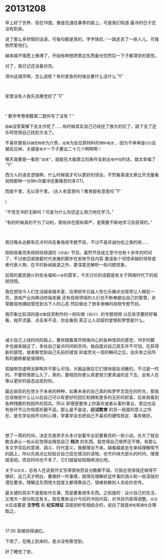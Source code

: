 # 20131208

早上好了世界，现在19度。像是在通往春季的路上，可是我们知道 最冷的日子还没有到来。

说了那么多矫情的话语，可每句都是真的，字字珠玑／一路走丢了一些人儿，可我依然爱他们。

越来越不情愿上微博了，开始有种想把里边东西备份完然后一下子都清空的感觉。

对了，我日记还没备份完。

漳州这城市啊，怎么说呢？有时紧急的时候总要什么没什么ˇ▽ˇ

<br/>

家里没有人我先去睡觉好了ˇ▽ˇ

<br/>

“ 数学考卷倒数第二题你写了没有？”

`圆曲`没答案解下去太作死了……有时候其实自己已经挖了很大的坑了，跳下去了还乐呵觉得自己找到方法了。

不喜欢那些以`碱性物质`为介质，`烃类`为反应原材料的`燃料电池` ，因为不单单是`CO2`会被反应掉，关键是`电子`一下子要出二十几个啊啊啊！

哪天我要是一看到`“溶液”`，就能在大脑里立刻条件反射出`电中性`的话，就太幸福了ˇ▽ˇ

西方人的语言逻辑啊，什么时候我才可以更好的领会。不然看英语文章比开流量看视频那种一分钟n次缓冲还要痛苦的多OTL

而致千里，无以至千里。（古人有意思吗？教育部有意思吗ˇ▽ˇ

）

“不觉念书好无聊吗？可是为什么你还这么努力地在学习。”

“有的时候真的不为了功利，那些存在感和尊严，是需要不断地学习去获得的。”

<br/>

周日晚永远都有花点时间去看电视专题节目，不过不是非诚勿扰之类的啦……

刚刚收看完央视财经频道的`《对话》`节目。虽然节目成立至今也有十余年的时间了，不过依旧紧随着时代发展的脚步在安排节目内容 邀请各个领悟卓越的领导或者代表人物，在平时新闻报道之外，更深度去解析一些问题现象。

前周的嘉宾是`UC`的俞永福和`小米`的雷军，今天讨论的话题是有关于网络时代下的视频领悟。

我在想现今人们生活越来越丰富，应用软件日益人性化乐趣点也常常让人眼前一亮，游戏产业向移动终端发展 还有视频领域的人们也不断奉献出自己的智慧，非常敏锐地捕捉感觉到当下人的心态 然后做出了很多很棒的视频专题节目。

我印象比较深的是`优酷`投资制作的一档叫做`《侣行》` 的专题视频 以后有空要好好看看，抛开流量、点击率不谈，你会看到 真正让人动容的爱情和梦想是什么。

<br/>

减少自己上线时间的路上，要伴随着离开网络内心的各种怪异的感觉，18岁的脚步也越来越近了，多给自己留点时间和空间，独自面对自己其实并不可怕。在获得新的感悟，或者察觉到自己先前的错误 抑或灵光一现的瞬间之后，会庆幸之前所有的磨练都是值得的。

孤独啊空虚啊无聊啊并不那么可怕，大脑运做后它们很快就会消散的，不过是一时的。不要矫情那么久了，真的，要相信你更认真更努力更真诚的走下去，会有人在等以更好的姿态出现的你。

最近疯狂的在想关于未来的种种，如果未来的自己真的和梦怀念现在的时光，那我应该做些什么让以后自己可以有更好的回忆和拥有更多的无形的财富，后来我看到各种残酷的校园外的现实。所以 即便是整体上你喜欢或者从事的事业，里边也会有些环节让你倍感折磨不适。那么是不是说，**应试教育** 的另一层面的意义之所在，是先学会抛开功利心理，学着学会去把自己不喜欢的硬性规定、事务做好。

<br/>

想了一周的时间，决定先放弃手头本计划着毕业前要看完的一些小说。长大了就会敢去承认一些从前觉得会降低自己 **档次** 的东西。我觉得自己境界还不够，有那么多文字背后的意境、涵义、时代意义，我都理会不来。越看越是走在单纯理解情节的路上，所以先挑点比较贴合自己现在情况的读物，也节约啃大部头的时间，慢慢提高吧。而且时间也不多了，它们就留给假期再消化吧。

关于`议论文`，总有人在说我作文写得很快而且分数都不错。可我总觉得我还做得不够好。这几天才明白，要做好一件事情，就得先理解好这件事的涵义和一些深层的潜在要求。理解这东西很大程度又都得靠自己，很难依赖别人去给你言传。

最关键的其实不是那些作文课，而是要看很多东西。之前提的：设计自己的生活，又很大一部分和这有关。我在重新设计今后的书目内容，对书目内容得调整。`议论文`应该要是 **文学性** 和 **纪实辩证** 深度剖析性相结合的，说白了就是`感性`和`理性`合理取之。

<br/>

17:30 耳根烧得通红。

下雨了，在晚上到来的，差点没有察觉到。

好了睡觉了安。